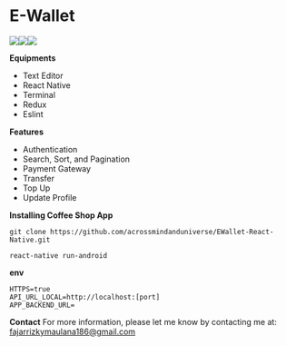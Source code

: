 # E-Wallet

![](https://i.imgur.com/LGdID6G.png)![](https://i.imgur.com/8Benij0.png)![](https://i.imgur.com/xnppurw.png)





**Equipments**
* Text Editor
* React Native
* Terminal
* Redux
* Eslint

**Features**
* Authentication
* Search, Sort, and Pagination
* Payment Gateway
* Transfer
* Top Up
* Update Profile

**Installing Coffee Shop App**
```
git clone https://github.com/acrossmindanduniverse/EWallet-React-Native.git

react-native run-android
```

**env**
```
HTTPS=true
API_URL_LOCAL=http://localhost:[port]
APP_BACKEND_URL=
```

**Contact**
For more information, please let me know by contacting me at: fajarrizkymaulana186@gmail.com